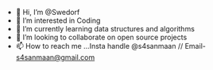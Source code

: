 - 👋 Hi, I’m @Swedorf
- 👀 I’m interested in Coding
- 🌱 I’m currently learning data structures and algorithms
- 💞️ I’m looking to collaborate on open source projects
- 📫 How to reach me ...Insta handle @s4sanmaan // Email- s4sanmaan@gmail.com


<!---
Swedorf/Swedorf is a ✨ special ✨ repository because its `README.md` (this file) appears on your GitHub profile.
You can click the Preview link to take a look at your changes.
--->
